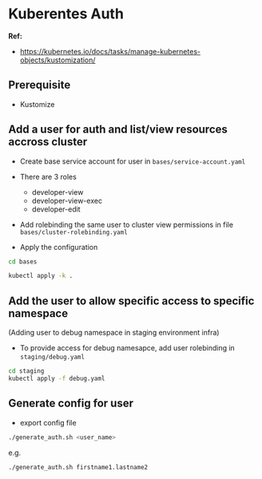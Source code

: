 # Kuberentes Auth

**Ref:**
- https://kubernetes.io/docs/tasks/manage-kubernetes-objects/kustomization/

## Prerequisite

- Kustomize


## Add a user for auth and list/view resources accross cluster

- Create base service account for user in `bases/service-account.yaml`

- There are 3 roles

  - developer-view
  - developer-view-exec
  - developer-edit

- Add rolebinding the same user to cluster view permissions in file `bases/cluster-rolebinding.yaml`

- Apply the configuration

```bash
cd bases

kubectl apply -k .
```


## Add the user to allow specific access to specific namespace

(Adding user to debug namespace in staging environment infra)

- To provide access for debug namesapce, add user rolebinding in `staging/debug.yaml`

```bash
cd staging
kubectl apply -f debug.yaml
```


## Generate config for user

- export config file

```bash
./generate_auth.sh <user_name>
```

e.g.

```bash
./generate_auth.sh firstname1.lastname2
```
